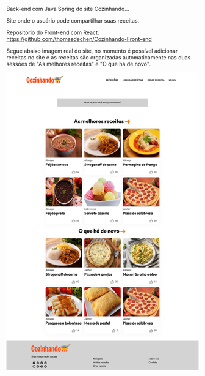 Back-end com Java Spring do site Cozinhando...

Site onde o usuário pode compartilhar suas receitas.

Repósitorio do Front-end com React: https://github.com/thomasdechen/Cozinhando-Front-end

Segue abaixo imagem real do site, no momento é possível adicionar receitas no site e as receitas são organizadas automaticamente nas duas sessões de "As melhores receitas" e "O que há de novo".

![Imagem do Site](https://github.com/thomasdechen/Cozinhando-Back-end/blob/main/Site%20Cozinhando.png)

